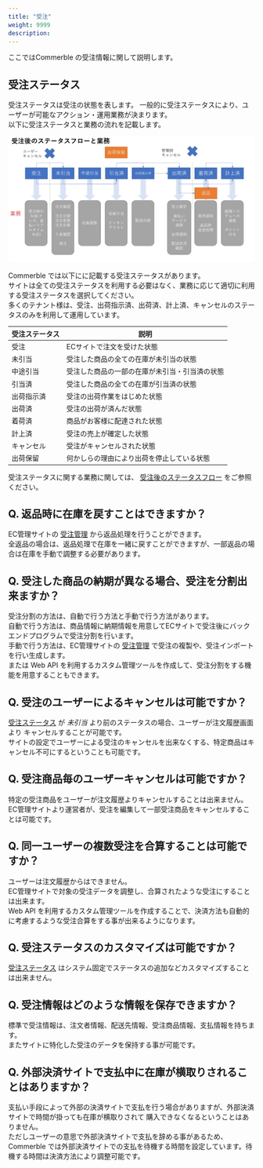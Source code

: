 ```yaml
---
title: "受注"
weight: 9999
description: 
---
```


ここではCommerble の受注情報に関して説明します。

## 受注ステータス
受注ステータスは受注の状態を表します。
一般的に受注ステータスにより、ユーザーが可能なアクション・運用業務が決まります。  
以下に受注ステータスと業務の流れを記載します。

![orderstatus](orderstatus.jpg)

Commerble では以下にに記載する受注ステータスがあります。  
サイトは全ての受注ステータスを利用する必要はなく、業務に応じて適切に利用する受注ステータスを選択してください。  
多くのテナント様は、受注、出荷指示済、出荷済、計上済、キャンセルのステータスのみを利用して運用しています。

| 受注ステータス |                      説明                      |
| -------------- | ---------------------------------------------- |
| 受注           | ECサイトで注文を受けた状態                     |
| 未引当         | 受注した商品の全ての在庫が未引当の状態         |
| 中途引当       | 受注した商品の一部の在庫が未引当・引当済の状態 |
| 引当済         | 受注した商品の全ての在庫が引当済の状態         |
| 出荷指示済     | 受注の出荷作業をはじめた状態                   |
| 出荷済         | 受注の出荷が済んだ状態                         |
| 着荷済         | 商品がお客様に配達された状態                   |
| 計上済         | 受注の売上が確定した状態                       |
| キャンセル     | 受注がキャンセルされた状態                     |
| 出荷保留       | 何かしらの理由により出荷を停止している状態     |

受注ステータスに関する業務に関しては、 [受注後のステータスフロー](../../../ecspec/orderstatus/) をご参照ください。

## Q. 返品時に在庫を戻すことはできますか？
EC管理サイトの [受注管理](../admin/ec/order/) から返品処理を行うことができます。  
全返品の場合は、返品処理で在庫を一緒に戻すことができますが、一部返品の場合は在庫を手動で調整する必要があります。

## Q. 受注した商品の納期が異なる場合、受注を分割出来ますか？
受注分割の方法は、自動で行う方法と手動で行う方法があります。  
自動で行う方法は、商品情報に納期情報を用意してECサイトで受注後にバックエンドプログラムで受注分割を行います。  
手動で行う方法は、EC管理サイトの [受注管理](../admin/ec/order/) で受注の複製や、受注インポートを行い生成します。  
または Web API を利用するカスタム管理ツールを作成して、受注分割をする機能を用意することもできます。

## Q. 受注のユーザーによるキャンセルは可能ですか？
[受注ステータス](#受注ステータス) が *未引当* より前のステータスの場合、ユーザーが注文履歴画面より
キャンセルすることが可能です。  
サイトの設定でユーザーによる受注のキャンセルを出来なくする、特定商品はキャンセル不可にするということも可能です。

## Q. 受注商品毎のユーザーキャンセルは可能ですか？
特定の受注商品をユーザーが注文履歴よりキャンセルすることは出来ません。  
EC管理サイトより運営者が、受注を編集して一部受注商品をキャンセルすることは可能です。

## Q. 同一ユーザーの複数受注を合算することは可能ですか？
ユーザーは注文履歴からはできません。  
EC管理サイトで対象の受注データを調整し、合算されたような受注にすることは出来ます。  
Web API を利用するカスタム管理ツールを作成することで、決済方法も自動的に考慮するような受注合算をする事が出来るようになります。

## Q. 受注ステータスのカスタマイズは可能ですか？
[受注ステータス](#受注ステータス) はシステム固定でステータスの追加などカスタマイズすることは出来ません。

## Q. 受注情報はどのような情報を保存できますか？
標準で受注情報は、注文者情報、配送先情報、受注商品情報、支払情報を持ちます。  
またサイトに特化した受注のデータを保持する事が可能です。

## Q. 外部決済サイトで支払中に在庫が横取りされることはありますか？
支払い手段によって外部の決済サイトで支払を行う場合がありますが、外部決済サイトで時間が掛っても在庫が横取りされて
購入できなくなるということはありません。  
ただしユーザーの意思で外部決済サイトで支払を辞める事があるため、Commerble では外部決済サイトでの支払を待機する時間を設定しています。待機する時間は決済方法により調整可能です。



